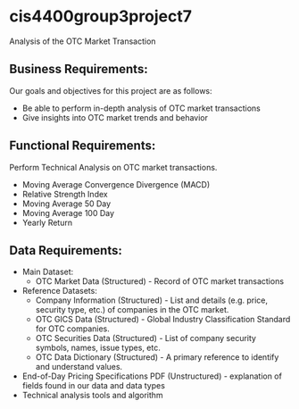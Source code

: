 # cis4400group3project7
Analysis of the OTC Market Transaction

## Business Requirements:
Our goals and objectives for this project are as follows:
- Be able to perform in-depth analysis of OTC market transactions
- Give insights into OTC market trends and behavior

## Functional Requirements:
Perform Technical Analysis on OTC market transactions.
- Moving Average Convergence Divergence (MACD)
- Relative Strength Index
- Moving Average 50 Day
- Moving Average 100 Day
- Yearly Return

## Data Requirements:
- Main Dataset:
  - OTC Market Data (Structured) - Record of OTC market transactions
- Reference Datasets:
  - Company Information (Structured) - List and details (e.g. price, security type, etc.) of companies in the OTC market.
  - OTC GICS Data (Structured) - Global Industry Classification Standard for OTC companies.
  - OTC Securities Data (Structured) - List of company security symbols, names, issue types, etc.
  - OTC Data Dictionary (Structured) - A primary reference to identify and understand values.
- End-of-Day Pricing Specifications PDF (Unstructured) - explanation of fields found in our data and data types
- Technical analysis tools and algorithm
